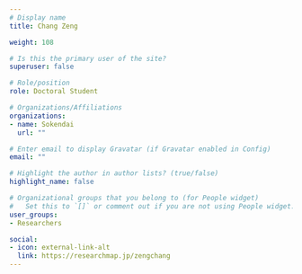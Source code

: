 ```yaml
---
# Display name
title: Chang Zeng

weight: 108

# Is this the primary user of the site?
superuser: false

# Role/position
role: Doctoral Student

# Organizations/Affiliations
organizations:
- name: Sokendai
  url: ""

# Enter email to display Gravatar (if Gravatar enabled in Config)
email: ""

# Highlight the author in author lists? (true/false)
highlight_name: false

# Organizational groups that you belong to (for People widget)
#   Set this to `[]` or comment out if you are not using People widget.
user_groups:
- Researchers

social:
- icon: external-link-alt
  link: https://researchmap.jp/zengchang
---
```


